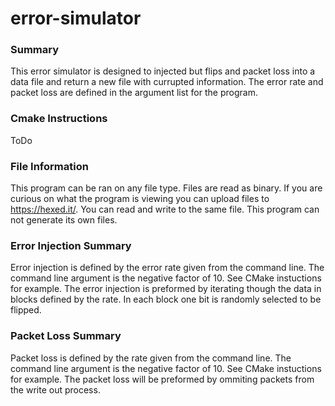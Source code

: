 # error-simulator

### Summary
This error simulator is designed to injected but flips and packet loss into a data file and return a new file with currupted information. The error rate and packet loss are defined in the argument list for the program.


### Cmake Instructions
ToDo

### File Information
This program can be ran on any file type. Files are read as binary. If you are curious on what the program is viewing you can upload files to https://hexed.it/. You can read and write to the same file. This program can not generate its own files.

### Error Injection Summary
Error injection is defined by the error rate given from the command line. The command line argument is the negative factor of 10. See CMake instuctions for example. The error injection is preformed by iterating though the data in blocks defined by the rate. In each block one bit is randomly selected to be flipped.

### Packet Loss Summary
Packet loss is defined by the rate given from the command line. The command line argument is the negative factor of 10. See CMake instuctions for example. The packet loss will be preformed by ommiting packets from the write out process.
